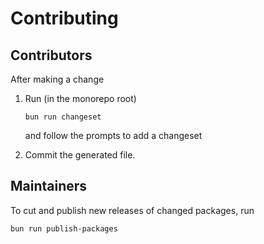 # Contributing

## Contributors

After making a change

1. Run (in the monorepo root)

    ```shell
    bun run changeset
    ```

    and follow the prompts to add a changeset
2. Commit the generated file.

## Maintainers

To cut and publish new releases of changed packages, run

```shell
bun run publish-packages
```
